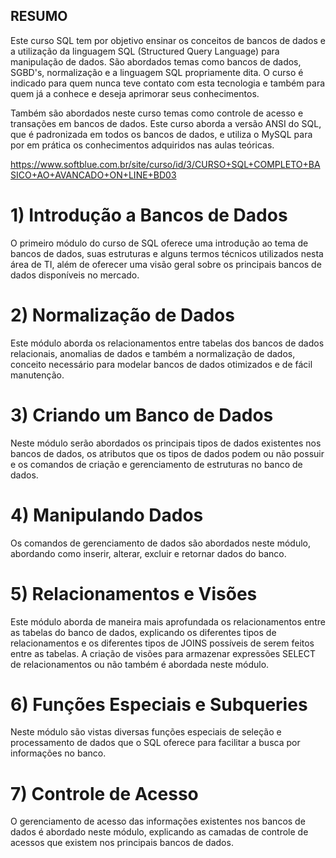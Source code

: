 ## RESUMO

Este curso SQL tem por objetivo ensinar os conceitos de bancos de dados e a utilização da linguagem SQL (Structured Query Language) para manipulação de dados. São abordados temas como bancos de dados, SGBD's, normalização e a linguagem SQL propriamente dita. O curso é indicado para quem nunca teve contato com esta tecnologia e também para quem já a conhece e deseja aprimorar seus conhecimentos.

Também são abordados neste curso temas como controle de acesso e transações em bancos de dados. Este curso aborda a versão ANSI do SQL, que é padronizada em todos os bancos de dados, e utiliza o MySQL para por em prática os conhecimentos adquiridos nas aulas teóricas.

https://www.softblue.com.br/site/curso/id/3/CURSO+SQL+COMPLETO+BASICO+AO+AVANCADO+ON+LINE+BD03

#  1) Introdução a Bancos de Dados

O primeiro módulo do curso de SQL oferece uma introdução ao tema de bancos de dados, suas estruturas e alguns termos técnicos utilizados nesta área de TI, além de oferecer uma visão geral sobre os principais bancos de dados disponíveis no mercado.

# 2) Normalização de Dados

Este módulo aborda os relacionamentos entre tabelas dos bancos de dados relacionais, anomalias de dados e também a normalização de dados, conceito necessário para modelar bancos de dados otimizados e de fácil manutenção.

# 3) Criando um Banco de Dados

Neste módulo serão abordados os principais tipos de dados existentes nos bancos de dados, os atributos que os tipos de dados podem ou não possuir e os comandos de criação e gerenciamento de estruturas no banco de dados.

# 4) Manipulando Dados

Os comandos de gerenciamento de dados são abordados neste módulo, abordando como inserir, alterar, excluir e retornar dados do banco.

# 5) Relacionamentos e Visões

Este módulo aborda de maneira mais aprofundada os relacionamentos entre as tabelas do banco de dados, explicando os diferentes tipos de relacionamentos e os diferentes tipos de JOINS possíveis de serem feitos entre as tabelas. A criação de visões para armazenar expressões SELECT de relacionamentos ou não também é abordada neste módulo.

# 6) Funções Especiais e Subqueries

Neste módulo são vistas diversas funções especiais de seleção e processamento de dados que o SQL oferece para facilitar a busca por informações no banco.

# 7) Controle de Acesso

O gerenciamento de acesso das informações existentes nos bancos de dados é abordado neste módulo, explicando as camadas de controle de acessos que existem nos principais bancos de dados.
